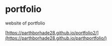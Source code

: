 # portfolio
website of portfolio

[https://parthborhade28.github.io/portfolio2/](https://parthborhade28.github.io/parthportfolio/)

